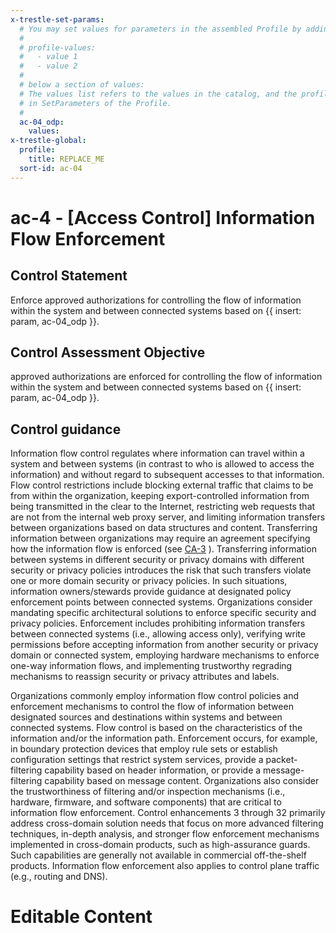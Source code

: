 ```yaml
---
x-trestle-set-params:
  # You may set values for parameters in the assembled Profile by adding
  #
  # profile-values:
  #   - value 1
  #   - value 2
  #
  # below a section of values:
  # The values list refers to the values in the catalog, and the profile-values represent values
  # in SetParameters of the Profile.
  #
  ac-04_odp:
    values:
x-trestle-global:
  profile:
    title: REPLACE_ME
  sort-id: ac-04
---
```


# ac-4 - \[Access Control\] Information Flow Enforcement

## Control Statement

Enforce approved authorizations for controlling the flow of information within the system and between connected systems based on {{ insert: param, ac-04_odp }}.

## Control Assessment Objective

approved authorizations are enforced for controlling the flow of information within the system and between connected systems based on {{ insert: param, ac-04_odp }}.

## Control guidance

Information flow control regulates where information can travel within a system and between systems (in contrast to who is allowed to access the information) and without regard to subsequent accesses to that information. Flow control restrictions include blocking external traffic that claims to be from within the organization, keeping export-controlled information from being transmitted in the clear to the Internet, restricting web requests that are not from the internal web proxy server, and limiting information transfers between organizations based on data structures and content. Transferring information between organizations may require an agreement specifying how the information flow is enforced (see [CA-3](#ca-3) ). Transferring information between systems in different security or privacy domains with different security or privacy policies introduces the risk that such transfers violate one or more domain security or privacy policies. In such situations, information owners/stewards provide guidance at designated policy enforcement points between connected systems. Organizations consider mandating specific architectural solutions to enforce specific security and privacy policies. Enforcement includes prohibiting information transfers between connected systems (i.e., allowing access only), verifying write permissions before accepting information from another security or privacy domain or connected system, employing hardware mechanisms to enforce one-way information flows, and implementing trustworthy regrading mechanisms to reassign security or privacy attributes and labels.

Organizations commonly employ information flow control policies and enforcement mechanisms to control the flow of information between designated sources and destinations within systems and between connected systems. Flow control is based on the characteristics of the information and/or the information path. Enforcement occurs, for example, in boundary protection devices that employ rule sets or establish configuration settings that restrict system services, provide a packet-filtering capability based on header information, or provide a message-filtering capability based on message content. Organizations also consider the trustworthiness of filtering and/or inspection mechanisms (i.e., hardware, firmware, and software components) that are critical to information flow enforcement. Control enhancements 3 through 32 primarily address cross-domain solution needs that focus on more advanced filtering techniques, in-depth analysis, and stronger flow enforcement mechanisms implemented in cross-domain products, such as high-assurance guards. Such capabilities are generally not available in commercial off-the-shelf products. Information flow enforcement also applies to control plane traffic (e.g., routing and DNS).

# Editable Content

<!-- Make additions and edits below -->
<!-- The above represents the contents of the control as received by the profile, prior to additions. -->
<!-- If the profile makes additions to the control, they will appear below. -->
<!-- The above markdown may not be edited but you may edit the content below, and/or introduce new additions to be made by the profile. -->
<!-- If there is a yaml header at the top, parameter values may be edited. Use --set-parameters to incorporate the changes during assembly. -->
<!-- The content here will then replace what is in the profile for this control, after running profile-assemble. -->
<!-- The current profile has no added parts for this control, but you may add new ones here. -->
<!-- Each addition must have a heading either of the form ## Control my_addition_name -->
<!-- or ## Part a. (where the a. refers to one of the control statement labels.) -->
<!-- "## Control" parts are new parts added after the statement part. -->
<!-- "## Part" parts are new parts added into the top-level statement part with that label. -->
<!-- Subparts may be added with nested hash levels of the form ### My Subpart Name -->
<!-- underneath the parent ## Control or ## Part being added -->
<!-- See https://ibm.github.io/compliance-trestle/tutorials/ssp_profile_catalog_authoring/ssp_profile_catalog_authoring for guidance. -->

